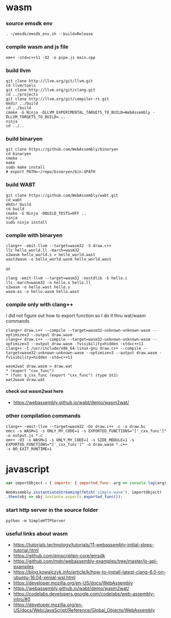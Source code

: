 # wasm

### source emsdk env

```
. ~/emsdk/emsdk_env.sh --build=Release
```

### compile wasm and js file

```
em++ -std=c++11 -O2 -o pipe.js main.cpp
```

### build llvm

```
git clone http://llvm.org/git/llvm.git
cd llvm/tools
git clone http://llvm.org/git/clang.git
cd ../projects
git clone http://llvm.org/git/compiler-rt.git
mkdir ../build
cd ../build
cmake -G Ninja -DLLVM_EXPERIMENTAL_TARGETS_TO_BUILD=WebAssembly -DLLVM_TARGETS_TO_BUILD= ..
ninja
cd ../..
```

### build binaryen

```
git clone https://github.com/WebAssembly/binaryen
cd binaryen
cmake .
make
sudo make install
# export PATH=~/repo/binaryen/bin:$PATH
```

### build WABT

```
git clone https://github.com/WebAssembly/wabt.git
cd wabt
mkdir build
cd build
cmake -G Ninja -DBUILD_TESTS=OFF ..
ninja
sudo ninja install
```

### compile with binaryen

```
clang++ -emit-llvm --target=wasm32 -S draw.c++
llc hello_world.ll -march=wasm32
s2wasm hello_world.s > hello_world.wast
wast2wasm -o hello_world.wasm hello_world.wast
```

or

```
clang -emit-llvm --target=wasm32 -nostdlib -S hello.c
llc -march=wasm32 -o hello.s hello.ll
s2wasm -o hello.wast hello.s
wasm-as -o hello.wasm hello.wast
```

### compile only with clang++
I did not figure out how to export function so I do it thru wat/wasm commands

```
clang++ draw.c++ --compile --target=wasm32-unknown-unknown-wasm --optimize=3 --output draw.wasm
clang++ draw.c++ --compile --target=wasm32-unknown-unknown-wasm --optimize=3 --output draw.wasm -fvisibility=hidden -std=c++11
clang++ -I /usr/include/x86_64-linux-gnu draw.c++ --compile --target=wasm32-unknown-unknown-wasm --optimize=3 --output draw.wasm -fvisibility=hidden -std=c++11

wasm2wat draw.wasm > draw.wat
* (export "cxx_func")
* (func $_cxx_func (export "cxx_func") (type $t1)
wat2wasm draw.wat 
```

#### check out wasm2wat here

* https://webassembly.github.io/wabt/demo/wasm2wat/

### other compilation commands

```
clang++ -emit-llvm --target=wasm32 -Oz draw.c++ -c -o draw.bc
emcc -s WASM=1 -s ONLY_MY_CODE=1 -s EXPORTED_FUNCTIONS="['_cxx_func']" -o output.js *.c
em++ -O3 -s WASM=1 -s ONLY_MY_CODE=1 -s SIDE_MODULE=1 -s EXPORTED_FUNCTIONS="['_cxx_func']" -o draw.wasm *.c++
-s NO_EXIT_RUNTIME=1
```

# javascript

```javascript
var importObject = { imports: { imported_func: arg => console.log(arg) } };

WebAssembly.instantiateStreaming(fetch('simple.wasm'), importObject)
.then(obj => obj.instance.exports.exported_func());
```

### start http server in the source folder

```
python -m SimpleHTTPServer
```

### useful links about wasm

* https://tutorials.technology/tutorials/11-webassembly-initial-steps-tutorial.html
* https://github.com/emscripten-core/emsdk
* https://github.com/mdn/webassembly-examples/tree/master/js-api-examples
* https://blog.kowalczyk.info/article/k/how-to-install-latest-clang-6.0-on-ubuntu-16.04-xenial-wsl.html
* https://developer.mozilla.org/en-US/docs/WebAssembly
* https://webassembly.github.io/wabt/demo/wasm2wat/
* https://codelabs.developers.google.com/codelabs/web-assembly-intro/#0
* https://developer.mozilla.org/en-US/docs/Web/JavaScript/Reference/Global_Objects/WebAssembly
